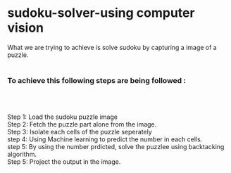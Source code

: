 # sudoku-solver-using computer vision

What we are trying to achieve is solve sudoku by capturing a image of a puzzle.<br><br>

<h3> To achieve this following steps are being followed :</h3><br><br>

Step 1: Load the sudoku puzzle image <br>
Step 2: Fetch the puzzle part alone from the image.<br>
Step 3: Isolate each cells of the puzzle seperately<br>
step 4: Using Machine learning to predict the number in each cells.<br>
step 5: By using the number prdicted, solve the puzzlee using backtacking algorithm.<br>
Step 5: Project the output in the image.<br>
